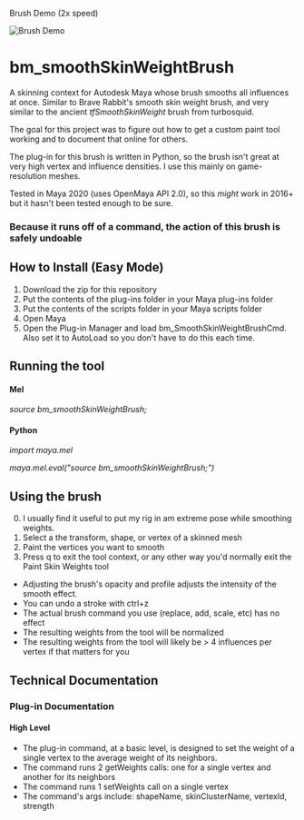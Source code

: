 Brush Demo (2x speed)

![Brush Demo](https://i.imgur.com/j0fWZXY.gif)

# bm_smoothSkinWeightBrush

A skinning context for Autodesk Maya whose brush smooths all influences at once. Similar to Brave Rabbit's smooth skin weight brush, and very similar to the ancient _tfSmoothSkinWeight_ brush from turbosquid. 

The goal for this project was to figure out how to get a custom paint tool working and to document that online for others.

The plug-in for this brush is written in Python, so the brush isn't great at very high vertex and influence densities. I use this mainly on game-resolution meshes.

Tested in Maya 2020 (uses OpenMaya API 2.0), so this *might* work in 2016+ but it hasn't been tested enough to be sure. 

### **Because it runs off of a command, the action of this brush is safely undoable**

## How to Install (Easy Mode)
1. Download the zip for this repository
2. Put the contents of the plug-ins folder in your Maya plug-ins folder
3. Put the contents of the scripts folder in your Maya scripts folder
4. Open Maya
5. Open the Plug-in Manager and load bm_SmoothSkinWeightBrushCmd. Also set it to AutoLoad so you don't have to do this each time. 

## Running the tool
#### Mel
  *source bm_smoothSkinWeightBrush;*


#### Python
  *import maya.mel*
  
  *maya.mel.eval("source bm_smoothSkinWeightBrush;")*


## Using the brush
0. I usually find it useful to put my rig in am extreme pose while smoothing weights.
1. Select a the transform, shape, or vertex of a skinned mesh
2. Paint the vertices you want to smooth
3. Press q to exit the tool context, or any other way you'd normally exit the Paint Skin Weights tool

* Adjusting the brush's opacity and profile adjusts the intensity of the smooth effect.
* You can undo a stroke with ctrl+z
* The actual brush command you use (replace, add, scale, etc) has no effect
* The resulting weights from the tool will be normalized 
* The resulting weights from the tool will likely be > 4 influences per vertex if that matters for you

## Technical Documentation

### Plug-in Documentation
#### High Level
* The plug-in command, at a basic level, is designed to set the weight of a single vertex to the average weight of its neighbors. 
* The command runs 2 getWeights calls: one for a single vertex and another for its neighbors
* The command runs 1 setWeights call on a single vertex
* The command's args include: shapeName, skinClusterName, vertexId, strength


